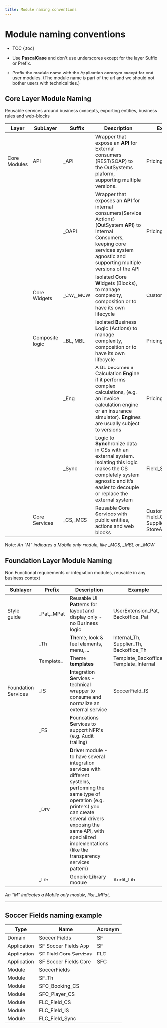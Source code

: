 ```yaml
---
title: Module naming conventions
---
```

# Module naming conventions

* TOC
{:toc}

* Use **PascalCase** and don't use underscores except for the layer Suffix or Prefix.
* Prefix the module name with the Application acronym except for end user modules. (The module name is part of the url and we should not bother users with technicalities.)

## Core Layer Module Naming

Reusable services around business concepts, exporting entities, business rules and web-blocks

Layer | SubLayer | Suffix | Description                                  | Example |
| --- | --- | ----- | ---------------------------------------------- | ------|
| Core Modules | API | _API    | Wrapper that expose an **API** for External consumers (REST/SOAP) to the OutSystems plaform, supporting multiple versions.| Pricing_API|
| | | _OAPI | Wrapper that exposes an **API** for internal consumers(Service Actions) (**O**utSystem **API**) to Internal Consumers, keeping core services system agnostic and supporting multiple versions of the API| Pricing_OAPI|
| | Core Widgets| _CW,_MCW | Isolated **C**ore **W**idgets (Blocks), to manage complexity, composition or to have its own lifecycle | Customer_CW |
| | Composite logic | _BL, MBL | Isolated **B**usiness **L**ogic (Actions) to manage complexity, composition or to have its own lifecycle | Pricing_BL |
| | | _Eng | A BL becomes a Calculation **Eng**ine if it performs complex calculations, (e.g. an invoice calculation engine or an insurance simulator). **Eng**ines are usually subject to versions | Pricing_Eng |
| | | _Sync | Logic to **Sync**hronize data in CSs with an external system. Isolating this logic makes the CS completely system agnostic and it’s easier to decouple or replace the external system | Field_Sync |
| | Core Services | _CS,_MCS |  Reusable **C**ore **S**ervices with public entities, actions and web blocks | Customer_CS, Field_CS, SupplierAudit_CS, StoreAudit_CS |

Note: *An “M” indicates a Mobile only module, like _MCS, _MBL or _MCW*

## Foundation Layer Module Naming

Non Functional requirements or integration modules, reusable in any business context

| Sublayer | Prefix | Description                                    | Example |
| ---| ------ | ---------------------------------------------- | ------- |
| Style guide | _Pat,_MPat | Reusable UI **Pat**terns for layout and display only - no Business logic | UserExtension_Pat, Backoffice_Pat |
| | _Th | **Th**eme, look & feel elements, menu, ... |Internal_Th, Supplier_Th, Backoffice_Th |
| |Template_ |Theme **templates** | Template_Backoffice, Template_Internal|
|Foundation Services | _IS | **I**ntegration **S**ervices - technical wrapper to consume and normalize an external service | SoccerField_IS |
| | _FS | **F**oundations **S**ervices to support NFR's (e.g. Audit trailing) | |
| | _Drv | **Dr**i**v**er module - to have several integration services with different systems, performing the same type of operation (e.g. printers) you can create several drivers exposing the same API, with specialized implementations (like the transparency services pattern) | |
| | _Lib | Generic **Lib**rary module | Audit_Lib |

*An “M” indicates a Mobile only module, like _MPat,*

---

## Soccer Fields naming example

| Type   | Name          | Acronym |
| ------ | --------------| --- |
| Domain | Soccer Fields | SF |
| Application | SF Soccer Fields App | SF |
| Application | SF Field Core Services | FLC |
| Application | SF Soccer Fields Core | SFC |
| Module | SoccerFields |
| Module | SF_Th |
| Module | SFC_Booking_CS |
| Module | SFC_Player_CS |
| Module | FLC_Field_CS |
| Module | FLC_Field_IS |
| Module | FLC_Field_Sync |
